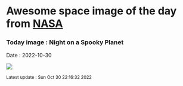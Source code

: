 
# Awesome space image of the day from [NASA](https://api.nasa.gov/)

### Today image : Night on a Spooky Planet
Date : 2022-10-30

![](https://apod.nasa.gov/apod/image/2210/Hverir_Vetter_960.jpg)

<small>Latest update : Sun Oct 30 22:16:32 2022</small>
        